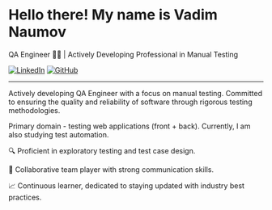 # Hello there! My name is Vadim Naumov
QA Engineer 👨‍💻 | Actively Developing Professional in Manual Testing

[![LinkedIn](https://img.shields.io/badge/LinkedIn-Naumov94-blue)](https://www.linkedin.com/in/Naumov94)
[![GitHub](https://img.shields.io/badge/GitHub-Naumov94-green)](https://github.com/Naumov94)

---

Actively developing QA Engineer with a focus on manual testing. Committed to ensuring the quality and reliability of software through rigorous testing methodologies.

Primary domain - testing web applications (front + back). Currently, I am also studying test automation.

🔍 Proficient in exploratory testing and test case design.

🤝 Collaborative team player with strong communication skills.

📈 Continuous learner, dedicated to staying updated with industry best practices.
